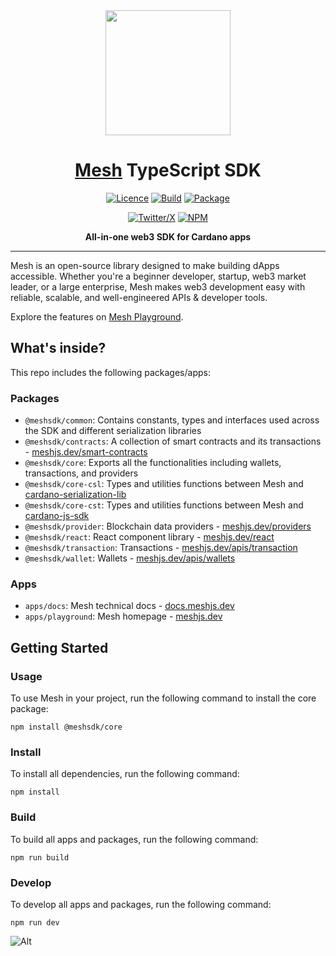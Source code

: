 <div align="center">

  <a href="https://meshjs.dev">
    <img src="https://meshjs.dev/logo-mesh/mesh.png" width="200" alt=""/>
  </a>

  <h1 style="border-bottom: none"><a href='https://meshjs.dev/'>Mesh</a> TypeScript SDK</h1>

  [![Licence](https://img.shields.io/github/license/meshjs/mesh)](https://github.com/meshjs/mesh/blob/master/LICENSE)
  [![Build](https://github.com/meshjs/mesh/actions/workflows/build.yml/badge.svg)](https://github.com/meshjs/mesh/actions/workflows/build.yml)
  [![Package](https://github.com/meshjs/mesh/actions/workflows/publish.yml/badge.svg)](https://github.com/meshjs/mesh/actions/workflows/publish.yml)

  [![Twitter/X](https://img.shields.io/badge/Follow%20us-@MeshJS-blue?logo=x&style=for-the-badge)](https://x.com/meshsdk)
  [![NPM](https://img.shields.io/npm/v/%40meshsdk%2Fcore?style=for-the-badge)](https://www.npmjs.com/package/@meshsdk/core)

  <strong>All-in-one web3 SDK for Cardano apps</strong>

</div>

<hr />

Mesh is an open-source library designed to make building dApps accessible. Whether you're a beginner developer, startup, web3 market leader, or a large enterprise, Mesh makes web3 development easy with reliable, scalable, and well-engineered APIs & developer tools.

Explore the features on [Mesh Playground](https://meshjs.dev/).

## What's inside?

This repo includes the following packages/apps:

### Packages

- `@meshsdk/common`: Contains constants, types and interfaces used across the SDK and different serialization libraries
- `@meshsdk/contracts`: A collection of smart contracts and its transactions - [meshjs.dev/smart-contracts](https://meshjs.dev/smart-contracts)
- `@meshsdk/core`: Exports all the functionalities including wallets, transactions, and providers
- `@meshsdk/core-csl`: Types and utilities functions between Mesh and [cardano-serialization-lib](https://github.com/Emurgo/cardano-serialization-lib)
- `@meshsdk/core-cst`: Types and utilities functions between Mesh and [cardano-js-sdk](https://github.com/input-output-hk/cardano-js-sdk)
- `@meshsdk/provider`: Blockchain data providers - [meshjs.dev/providers](https://meshjs.dev/providers)
- `@meshsdk/react`: React component library - [meshjs.dev/react](https://meshjs.dev/react)
- `@meshsdk/transaction`: Transactions - [meshjs.dev/apis/transaction](https://meshjs.dev/apis/transaction)
- `@meshsdk/wallet`: Wallets - [meshjs.dev/apis/wallets](https://meshjs.dev/apis/wallets)

### Apps

- `apps/docs`: Mesh technical docs - [docs.meshjs.dev](https://docs.meshjs.dev/)
- `apps/playground`: Mesh homepage - [meshjs.dev](https://meshjs.dev/)

## Getting Started

### Usage

To use Mesh in your project, run the following command to install the core package:

```
npm install @meshsdk/core
```

### Install

To install all dependencies, run the following command:

```
npm install
```

### Build

To build all apps and packages, run the following command:

```
npm run build
```

### Develop

To develop all apps and packages, run the following command:

```
npm run dev
```

![Alt](https://repobeats.axiom.co/api/embed/a55b792080ada8db32fb84c10addc7b4afab7679.svg "Repobeats analytics image")
